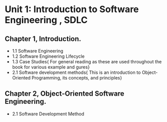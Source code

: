 # Unit 1: Introduction to Software Engineering , SDLC
## Chapter 1, Introduction.
-  1.1 Software Engineering
-  1.2 Software Engineering Lifecycle
-  1.3 Case Studies{ For general reading as these are used throughout the book for various example and gures}
-  2.1 Software development methods{ This is an introduction to Object-Oriented Programming, its concepts, and principles}
## Chapter 2, Object-Oriented Software Engineering.
- 2.1 Software Development Method
